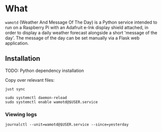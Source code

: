 # What

`wamotd` (Weather And Message Of The Day) is a Python service intended to run on a Raspberry Pi with an Adafruit e-Ink display shield attached, in order to display a daily weather forecast alongside a short 'message of the day'. The message of the day can be set manually via a Flask web application.

## Installation

TODO: Python dependency installation

Copy over relevant files:

```
just sync
```

```
sudo systemctl daemon-reload
sudo systemctl enable wamotd@$USER.service
```

### Viewing logs

```
journalctl --unit=wamotd@$USER.service --since=yesterday
```
